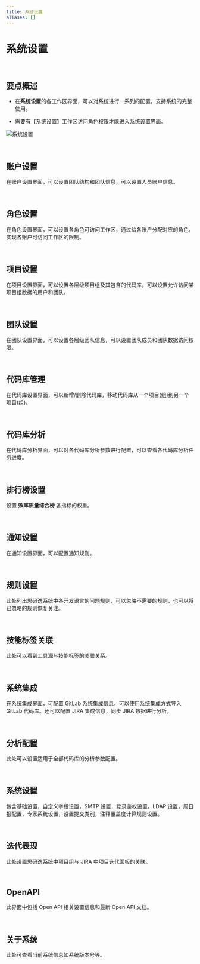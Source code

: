 ```yaml
---
title: 系统设置
aliases: []
---
```


# 系统设置

<br />

## 要点概述

-   在**系统设置**的各工作区界面，可以对系统进行一系列的配置，支持系统的完整使用。

-   需要有【系统设置】工作区访问角色权限才能进入系统设置界面。

![系统设置](https://release-note.oss-cn-hongkong.aliyuncs.com/2022_v2/278_setting_main_01.png)

<br />

## 账户设置

在账户设置界面，可以设置团队结构和团队信息，可以设置人员账户信息。

<br />

## 角色设置

在角色设置界面，可以设置各角色可访问工作区，通过给各账户分配对应的角色，实现各账户可访问工作区的限制。

<br />

## 项目设置

在项目设置界面，可以设置各层级项目组及其包含的代码库，可以设置允许访问某项目组数据的用户和团队。

<br />

## 团队设置

在团队设置界面，可以设置各层级团队信息，可以设置团队成员和团队数据访问权限。

<br />

## 代码库管理

在代码库设置界面，可以新增/删除代码库，移动代码库从一个项目(组)到另一个项目(组)。

<br />

## 代码库分析

在代码库分析界面，可以对各代码库分析参数进行配置，可以查看各代码库分析任务进度。

<br />

## 排行榜设置

设置 **效率质量综合榜** 各指标的权重。

<br />

## 通知设置

在通知设置界面，可以配置通知规则。

<br />

## 规则设置

此处列出思码逸系统中各开发语言的问题规则，可以忽略不需要的规则，也可以将已忽略的规则恢复关注。

<br />

## 技能标签关联

此处可以看到工具源与技能标签的关联关系。

<br />

## 系统集成

在系统集成界面，可配置 GitLab 系统集成信息，可以使用系统集成方式导入 GitLab 代码库。还可以配置 JIRA 集成信息，同步 JIRA 数据进行分析。

<br />

## 分析配置

此处可以设置适用于全部代码库的分析参数配置。

<br />

## 系统设置

包含基础设置，自定义字段设置，SMTP 设置，登录鉴权设置，LDAP 设置，周日报配置，专家系统设置，设置提交类别，注释覆盖度计算规则设置。

<br />

## 迭代表现

此处设置思码逸系统中项目组与 JIRA 中项目迭代面板的关联。

<br />

## OpenAPI

此界面中包括 Open API 相关设置信息和最新 Open API 文档。

<br />

## 关于系统

此处可查看当前系统信息如系统版本号等。

<br />
